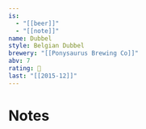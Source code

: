 ```yaml
---
is:
  - "[[beer]]"
  - "[[note]]"
name: Dubbel
style: Belgian Dubbel
brewery: "[[Ponysaurus Brewing Co]]"
abv: 7
rating: 🤞
last: "[[2015-12]]"
---
```

# Notes

